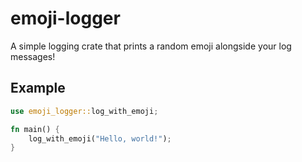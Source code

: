 # emoji-logger
A simple logging crate that prints a random emoji alongside your log messages!

## Example

```rust
use emoji_logger::log_with_emoji;

fn main() {
    log_with_emoji("Hello, world!");
}